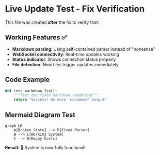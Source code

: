# Live Update Test - Fix Verification

This file was created **after** the fix to verify that:

## Working Features ✅

- **Markdown parsing**: Using self-contained parser instead of "nonsense"
- **WebSocket connectivity**: Real-time updates working
- **Status indicator**: Shows connection status properly
- **File detection**: New files trigger updates immediately

## Code Example

```python
def test_markdown_fix():
    """Test the fixed markdown rendering"""
    return "Success! No more 'nonsense' output"
```

## Mermaid Diagram Test

```mermaid
graph LR
    A[Broken State] --> B[Fixed Parser]
    B --> C[Working System]
    C --> D[Happy Users]
```

**Result**: 🎉 System is now fully functional!